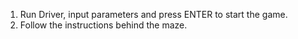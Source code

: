 1. Run Driver, input parameters and press ENTER to start the game.
2. Follow the instructions behind the maze.
